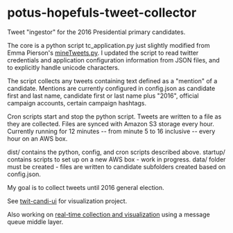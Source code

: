 # potus-hopefuls-tweet-collector
Tweet "ingestor" for the 2016 Presidential primary candidates.

The core is a python script tc_application.py just slightly modified from Emma Pierson's [mineTweets.py](https://github.com/epierson9/TwitterTools).  I updated the script to read twitter credentials and application configuration information from JSON files, and to explicitly handle unicode characters.

The script collects any tweets containing text defined as a "mention" of a candidate.  Mentions are currently configured in config.json as candidate first and last name, candidate first or last name plus "2016", official campaign accounts, certain campaign hashtags.  

Cron scripts start and stop the python script.  Tweets are written to a file as they are collected.  Files are synced with Amazon S3 storage every hour.  Currently running for 12 minutes -- from minute 5 to 16 inclusive -- every hour on an AWS box.

dist/ contains the python, config, and cron scripts described above.
startup/ contains scripts to set up on a new AWS box - work in progress.
data/ folder must be created - files are written to candidate subfolders created based on config.json.

My goal is to collect tweets until 2016 general election.  

See [twit-candi-ui](https://github.com/triciajam/twit-candi-ui) for visualization project.

Also working on [real-time collection and visualization](https://github.com/triciajam/realtime-twitter) using a message queue middle layer.
